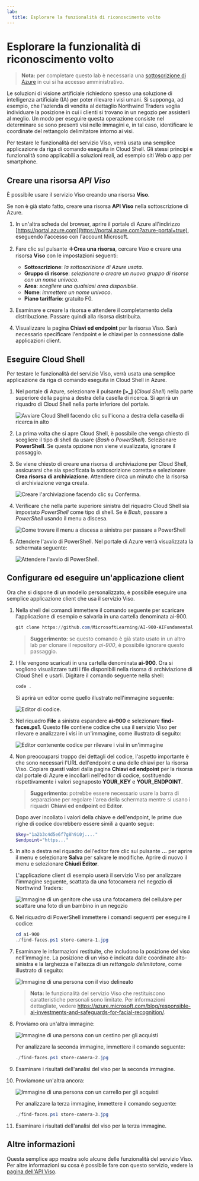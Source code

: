 ```yaml
---
lab:
  title: Esplorare la funzionalità di riconoscimento volto
---
```


# Esplorare la funzionalità di riconoscimento volto

> **Nota:** per completare questo lab è necessaria una [sottoscrizione di Azure](https://azure.microsoft.com/free?azure-portal=true) in cui si ha accesso amministrativo.

Le soluzioni di visione artificiale richiedono spesso una soluzione di intelligenza artificiale (IA) per poter rilevare i visi umani. Si supponga, ad esempio, che l'azienda di vendita al dettaglio Northwind Traders voglia individuare la posizione in cui i clienti si trovano in un negozio per assisterli al meglio. Un modo per eseguire questa operazione consiste nel determinare se sono presenti visi nelle immagini e, in tal caso, identificare le coordinate del rettangolo delimitatore intorno ai visi.

Per testare le funzionalità del servizio Viso, verrà usata una semplice applicazione da riga di comando eseguita in Cloud Shell. Gli stessi principi e funzionalità sono applicabili a soluzioni reali, ad esempio siti Web o app per smartphone.

## Creare una risorsa *API Viso*

È possibile usare il servizio Viso creando una risorsa **Viso**.

Se non è già stato fatto, creare una risorsa **API Viso** nella sottoscrizione di Azure.

1. In un'altra scheda del browser, aprire il portale di Azure all'indirizzo [https://portal.azure.com](https://portal.azure.com?azure-portal=true), eseguendo l'accesso con l'account Microsoft.

1. Fare clic sul pulsante **&#65291;Crea una risorsa**, cercare *Viso* e creare una risorsa **Viso** con le impostazioni seguenti:
    - **Sottoscrizione**: *la sottoscrizione di Azure usata*.
    - **Gruppo di risorse**: *selezionare o creare un nuovo gruppo di risorse con un nome univoco*.
    - **Area**: *scegliere una qualsiasi area disponibile*.
    - **Nome**: *immettere un nome univoco*.
    - **Piano tariffario**: gratuito F0.

1. Esaminare e creare la risorsa e attendere il completamento della distribuzione. Passare quindi alla risorsa distribuita.

1. Visualizzare la pagina **Chiavi ed endpoint** per la risorsa Viso. Sarà necessario specificare l'endpoint e le chiavi per la connessione dalle applicazioni client.

## Eseguire Cloud Shell

Per testare le funzionalità del servizio Viso, verrà usata una semplice applicazione da riga di comando eseguita in Cloud Shell in Azure. 

1. Nel portale di Azure, selezionare il pulsante **[>_]** (*Cloud Shell*) nella parte superiore della pagina a destra della casella di ricerca. Si aprirà un riquadro di Cloud Shell nella parte inferiore del portale. 

    ![Avviare Cloud Shell facendo clic sull'icona a destra della casella di ricerca in alto](media/create-face-solutions/powershell-portal-guide-1.png)

1. La prima volta che si apre Cloud Shell, è possibile che venga chiesto di scegliere il tipo di shell da usare (*Bash* o *PowerShell*). Selezionare **PowerShell**. Se questa opzione non viene visualizzata, ignorare il passaggio.  

1. Se viene chiesto di creare una risorsa di archiviazione per Cloud Shell, assicurarsi che sia specificata la sottoscrizione corretta e selezionare **Crea risorsa di archiviazione**. Attendere circa un minuto che la risorsa di archiviazione venga creata.

    ![Creare l'archiviazione facendo clic su Conferma.](media/create-face-solutions/powershell-portal-guide-2.png)       

1. Verificare che nella parte superiore sinistra del riquadro Cloud Shell sia impostato *PowerShell* come tipo di shell. Se è *Bash*, passare a *PowerShell* usando il menu a discesa.

    ![Come trovare il menu a discesa a sinistra per passare a PowerShell](media/create-face-solutions/powershell-portal-guide-3.png) 

1. Attendere l'avvio di PowerShell. Nel portale di Azure verrà visualizzata la schermata seguente:  

    ![Attendere l'avvio di PowerShell.](media/create-face-solutions/powershell-prompt.png)

## Configurare ed eseguire un'applicazione client

Ora che si dispone di un modello personalizzato, è possibile eseguire una semplice applicazione client che usa il servizio Viso.

1. Nella shell dei comandi immettere il comando seguente per scaricare l'applicazione di esempio e salvarla in una cartella denominata ai-900.

    ```PowerShell
    git clone https://github.com/MicrosoftLearning/AI-900-AIFundamentals ai-900
    ```

    > **Suggerimento:** se questo comando è già stato usato in un altro lab per clonare il repository *ai-900*, è possibile ignorare questo passaggio.

1. I file vengono scaricati in una cartella denominata **ai-900**. Ora si vogliono visualizzare tutti i file disponibili nella risorsa di archiviazione di Cloud Shell e usarli. Digitare il comando seguente nella shell:

     ```PowerShell
    code .
    ```

    Si aprirà un editor come quello illustrato nell'immagine seguente: 

    ![Editor di codice.](media/create-face-solutions/powershell-portal-guide-4.png) 

1. Nel riquadro **File** a sinistra espandere **ai-900** e selezionare **find-faces.ps1**. Questo file contiene codice che usa il servizio Viso per rilevare e analizzare i visi in un'immagine, come illustrato di seguito:

    ![Editor contenente codice per rilevare i visi in un'immagine](media/create-face-solutions/find-faces-code.png)

1. Non preoccuparsi troppo dei dettagli del codice, l'aspetto importante è che sono necessari l'URL dell'endpoint e una delle chiavi per la risorsa Viso. Copiare questi valori dalla pagina **Chiavi ed endpoint** per la risorsa dal portale di Azure e incollarli nell'editor di codice, sostituendo rispettivamente i valori segnaposto **YOUR_KEY** e **YOUR_ENDPOINT**.

    > **Suggerimento:** potrebbe essere necessario usare la barra di separazione per regolare l'area della schermata mentre si usano i riquadri **Chiavi ed endpoint** ed **Editor**.

    Dopo aver incollato i valori della chiave e dell'endpoint, le prime due righe di codice dovrebbero essere simili a quanto segue:

    ```PowerShell
    $key="1a2b3c4d5e6f7g8h9i0j...."    
    $endpoint="https..."
    ```

1. In alto a destra nel riquadro dell'editor fare clic sul pulsante **...** per aprire il menu e selezionare **Salva** per salvare le modifiche. Aprire di nuovo il menu e selezionare **Chiudi Editor**.

    L'applicazione client di esempio userà il servizio Viso per analizzare l'immagine seguente, scattata da una fotocamera nel negozio di Northwind Traders:

    ![Immagine di un genitore che usa una fotocamera del cellulare per scattare una foto di un bambino in un negozio](media/create-face-solutions/store-camera-1.jpg)

1. Nel riquadro di PowerShell immettere i comandi seguenti per eseguire il codice:

    ```PowerShell
    cd ai-900
    ./find-faces.ps1 store-camera-1.jpg
    ```

1. Esaminare le informazioni restituite, che includono la posizione del viso nell'immagine. La posizione di un viso è indicata dalle coordinate alto-sinistra e la larghezza e l'altezza di un *rettangolo delimitatore*, come illustrato di seguito:

    ![Immagine di una persona con il viso delineato](media/create-face-solutions/store-camera-1-face.jpg)

    >**Nota:** le funzionalità del servizio Viso che restituiscono caratteristiche personali sono limitate. Per informazioni dettagliate, vedere https://azure.microsoft.com/blog/responsible-ai-investments-and-safeguards-for-facial-recognition/.

1. Proviamo ora un'altra immagine:

    ![Immagine di una persona con un cestino per gli acquisti](media/create-face-solutions/store-camera-2.jpg)

    Per analizzare la seconda immagine, immettere il comando seguente:

    ```PowerShell
    ./find-faces.ps1 store-camera-2.jpg
    ```

1. Esaminare i risultati dell'analisi del viso per la seconda immagine.

1. Proviamone un'altra ancora:

    ![Immagine di una persona con un carrello per gli acquisti](media/create-face-solutions/store-camera-3.jpg)

    Per analizzare la terza immagine, immettere il comando seguente:

    ```PowerShell
    ./find-faces.ps1 store-camera-3.jpg
    ```

1. Esaminare i risultati dell'analisi del viso per la terza immagine.

## Altre informazioni

Questa semplice app mostra solo alcune delle funzionalità del servizio Viso. Per altre informazioni su cosa è possibile fare con questo servizio, vedere la [pagina dell'API Viso](https://azure.microsoft.com/en-us/products/cognitive-services/vision-services).
